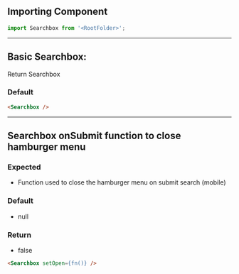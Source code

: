 ## Importing Component

```js static
import Searchbox from '<RootFolder>';
```

<hr/>

## Basic Searchbox:

Return Searchbox

### Default

```html
<Searchbox />
```

<hr/>

## Searchbox onSubmit function to close hamburger menu

### Expected

- Function used to close the hamburger menu on submit search (mobile)

### Default

- null

### Return

- false

```html
<Searchbox setOpen={fn()} />
```
